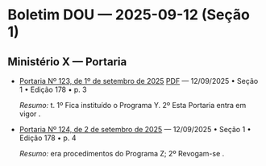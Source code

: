 # Boletim DOU — 2025-09-12 (Seção 1)

## Ministério X — Portaria

- [Portaria Nº 123, de 1º de setembro de 2025](https://example.com/d1) [PDF](https://example.com/d1.pdf) — 12/09/2025 • Seção 1 • Edição 178 • p. 3
  
  _Resumo:_ t. 1º Fica instituído o Programa Y. 2º Esta Portaria entra em vigor .

- [Portaria Nº 124, de 2 de setembro de 2025](https://example.com/d2) — 12/09/2025 • Seção 1 • Edição 178 • p. 4
  
  _Resumo:_ era procedimentos do Programa Z; 2º Revogam-se .
